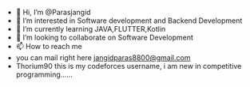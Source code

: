 - 👋 Hi, I’m @Parasjangid
- 👀 I’m interested in Software development and Backend Development
- 🌱 I’m currently learning JAVA,FLUTTER,Kotlin
- 💞️ I’m looking to collaborate on Software Development
- 📫 How to reach me 
- you can mail right here jangidparas8800@gmail.com
- Thorium90 this is my codeforces username, i am new in competitive programming......
